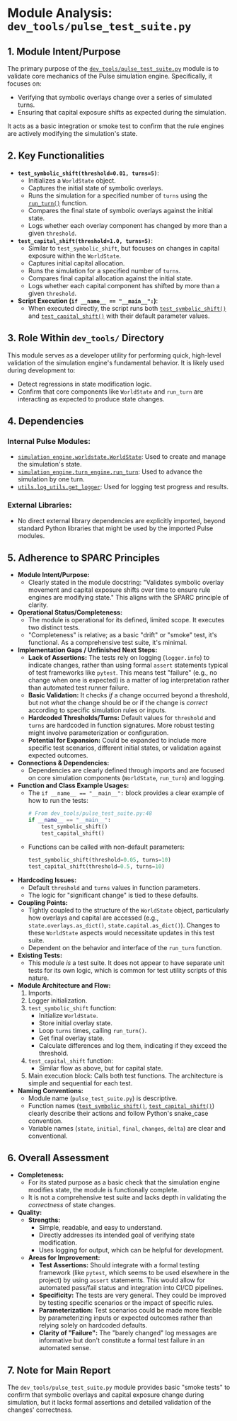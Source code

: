 # Module Analysis: `dev_tools/pulse_test_suite.py`

## 1. Module Intent/Purpose

The primary purpose of the [`dev_tools/pulse_test_suite.py`](dev_tools/pulse_test_suite.py:1) module is to validate core mechanics of the Pulse simulation engine. Specifically, it focuses on:

*   Verifying that symbolic overlays change over a series of simulated turns.
*   Ensuring that capital exposure shifts as expected during the simulation.

It acts as a basic integration or smoke test to confirm that the rule engines are actively modifying the simulation's state.

## 2. Key Functionalities

*   **`test_symbolic_shift(threshold=0.01, turns=5)`**:
    *   Initializes a `WorldState` object.
    *   Captures the initial state of symbolic overlays.
    *   Runs the simulation for a specified number of `turns` using the [`run_turn()`](simulation_engine/turn_engine.py:0) function.
    *   Compares the final state of symbolic overlays against the initial state.
    *   Logs whether each overlay component has changed by more than a given `threshold`.
*   **`test_capital_shift(threshold=1.0, turns=5)`**:
    *   Similar to `test_symbolic_shift`, but focuses on changes in capital exposure within the `WorldState`.
    *   Captures initial capital allocation.
    *   Runs the simulation for a specified number of `turns`.
    *   Compares final capital allocation against the initial state.
    *   Logs whether each capital component has shifted by more than a given `threshold`.
*   **Script Execution (`if __name__ == "__main__":`)**:
    *   When executed directly, the script runs both [`test_symbolic_shift()`](dev_tools/pulse_test_suite.py:16) and [`test_capital_shift()`](dev_tools/pulse_test_suite.py:32) with their default parameter values.

## 3. Role Within `dev_tools/` Directory

This module serves as a developer utility for performing quick, high-level validation of the simulation engine's fundamental behavior. It is likely used during development to:

*   Detect regressions in state modification logic.
*   Confirm that core components like `WorldState` and `run_turn` are interacting as expected to produce state changes.

## 4. Dependencies

### Internal Pulse Modules:

*   [`simulation_engine.worldstate.WorldState`](simulation_engine/worldstate.py:0): Used to create and manage the simulation's state.
*   [`simulation_engine.turn_engine.run_turn`](simulation_engine/turn_engine.py:0): Used to advance the simulation by one turn.
*   [`utils.log_utils.get_logger`](utils/log_utils.py:0): Used for logging test progress and results.

### External Libraries:

*   No direct external library dependencies are explicitly imported, beyond standard Python libraries that might be used by the imported Pulse modules.

## 5. Adherence to SPARC Principles

*   **Module Intent/Purpose:**
    *   Clearly stated in the module docstring: "Validates symbolic overlay movement and capital exposure shifts over time to ensure rule engines are modifying state." This aligns with the SPARC principle of clarity.
*   **Operational Status/Completeness:**
    *   The module is operational for its defined, limited scope. It executes two distinct tests.
    *   "Completeness" is relative; as a basic "drift" or "smoke" test, it's functional. As a comprehensive test suite, it's minimal.
*   **Implementation Gaps / Unfinished Next Steps:**
    *   **Lack of Assertions:** The tests rely on logging (`logger.info`) to indicate changes, rather than using formal `assert` statements typical of test frameworks like `pytest`. This means test "failure" (e.g., no change when one is expected) is a matter of log interpretation rather than automated test runner failure.
    *   **Basic Validation:** It checks *if* a change occurred beyond a threshold, but not *what* the change should be or if the change is *correct* according to specific simulation rules or inputs.
    *   **Hardcoded Thresholds/Turns:** Default values for `threshold` and `turns` are hardcoded in function signatures. More robust testing might involve parameterization or configuration.
    *   **Potential for Expansion:** Could be expanded to include more specific test scenarios, different initial states, or validation against expected outcomes.
*   **Connections & Dependencies:**
    *   Dependencies are clearly defined through imports and are focused on core simulation components (`WorldState`, `run_turn`) and logging.
*   **Function and Class Example Usages:**
    *   The `if __name__ == "__main__":` block provides a clear example of how to run the tests:
        ```python
        # From dev_tools/pulse_test_suite.py:48
        if __name__ == "__main__":
            test_symbolic_shift()
            test_capital_shift()
        ```
    *   Functions can be called with non-default parameters:
        ```python
        test_symbolic_shift(threshold=0.05, turns=10)
        test_capital_shift(threshold=0.5, turns=10)
        ```
*   **Hardcoding Issues:**
    *   Default `threshold` and `turns` values in function parameters.
    *   The logic for "significant change" is tied to these defaults.
*   **Coupling Points:**
    *   Tightly coupled to the structure of the `WorldState` object, particularly how overlays and capital are accessed (e.g., `state.overlays.as_dict()`, `state.capital.as_dict()`). Changes to these `WorldState` aspects would necessitate updates in this test suite.
    *   Dependent on the behavior and interface of the `run_turn` function.
*   **Existing Tests:**
    *   This module *is* a test suite. It does not appear to have separate unit tests for its own logic, which is common for test utility scripts of this nature.
*   **Module Architecture and Flow:**
    1.  Imports.
    2.  Logger initialization.
    3.  `test_symbolic_shift` function:
        *   Initialize `WorldState`.
        *   Store initial overlay state.
        *   Loop `turns` times, calling `run_turn()`.
        *   Get final overlay state.
        *   Calculate differences and log them, indicating if they exceed the threshold.
    4.  `test_capital_shift` function:
        *   Similar flow as above, but for capital state.
    5.  Main execution block: Calls both test functions.
    The architecture is simple and sequential for each test.
*   **Naming Conventions:**
    *   Module name (`pulse_test_suite.py`) is descriptive.
    *   Function names ([`test_symbolic_shift()`](dev_tools/pulse_test_suite.py:16), [`test_capital_shift()`](dev_tools/pulse_test_suite.py:32)) clearly describe their actions and follow Python's snake_case convention.
    *   Variable names (`state`, `initial`, `final`, `changes`, `delta`) are clear and conventional.

## 6. Overall Assessment

*   **Completeness:**
    *   For its stated purpose as a basic check that the simulation engine modifies state, the module is functionally complete.
    *   It is not a comprehensive test suite and lacks depth in validating the *correctness* of state changes.
*   **Quality:**
    *   **Strengths:**
        *   Simple, readable, and easy to understand.
        *   Directly addresses its intended goal of verifying state modification.
        *   Uses logging for output, which can be helpful for development.
    *   **Areas for Improvement:**
        *   **Test Assertions:** Should integrate with a formal testing framework (like `pytest`, which seems to be used elsewhere in the project) by using `assert` statements. This would allow for automated pass/fail status and integration into CI/CD pipelines.
        *   **Specificity:** The tests are very general. They could be improved by testing specific scenarios or the impact of specific rules.
        *   **Parameterization:** Test scenarios could be made more flexible by parameterizing inputs or expected outcomes rather than relying solely on hardcoded defaults.
        *   **Clarity of "Failure":** The "barely changed" log messages are informative but don't constitute a formal test failure in an automated sense.

## 7. Note for Main Report

The `dev_tools/pulse_test_suite.py` module provides basic "smoke tests" to confirm that symbolic overlays and capital exposure change during simulation, but it lacks formal assertions and detailed validation of the changes' correctness.